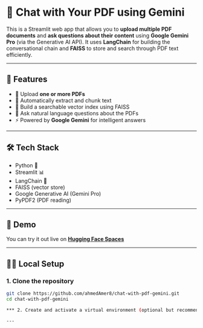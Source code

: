 # 🤖 Chat with Your PDF using Gemini

This is a Streamlit web app that allows you to **upload multiple PDF documents** and **ask questions about their content** using **Google Gemini Pro** (via the Generative AI API). It uses **LangChain** for building the conversational chain and **FAISS** to store and search through PDF text efficiently.

---

## 🧠 Features

- 📄 Upload **one or more PDFs**
- 🧩 Automatically extract and chunk text
- 🔎 Build a searchable vector index using FAISS
- 💬 Ask natural language questions about the PDFs
- ⚡ Powered by **Google Gemini** for intelligent answers

---

## 🛠️ Tech Stack

- Python 🐍
- Streamlit 📊
- LangChain 🦜
- FAISS (vector store)
- Google Generative AI (Gemini Pro)
- PyPDF2 (PDF reading)

---

## 🚀 Demo

You can try it out live on **[Hugging Face Spaces](https://huggingface.co/spaces/Ahmed-Amer/Chat_with_your_PDFs)**  

---

## 🧑‍💻 Local Setup

### 1. Clone the repository

```bash
git clone https://github.com/ahmedAmer8/chat-with-pdf-gemini.git
cd chat-with-pdf-gemini

*** 2. Create and activate a virtual environment (optional but recommended)

---
